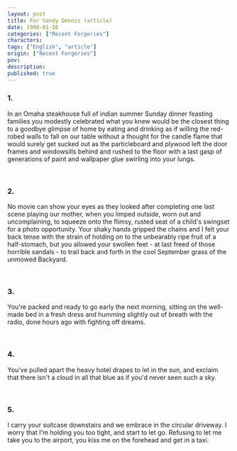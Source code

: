 ```yaml
---
layout: post
title: For Sandy Dennis (article)
date: 1998-01-28
categories: ["Recent Forgeries"]
characters: 
tags: ["English", "article"]
origin: ["Recent Forgeries"]
pov: 
description: 
published: true
---
```


### 1.

In an Omaha steakhouse full of indian summer Sunday dinner feasting families you modestly celebrated what you knew would be the closest thing to a goodbye glimpse of home by eating and drinking as if willing the red-robed walls to fall on our table without a thought for the candle flame that would surely get sucked out as the particleboard and plywood left the door frames and windowsills behind and rushed to the floor with a last gasp of generations of paint and wallpaper glue swirling into your lungs.

<br>

### 2.

No movie can show your eyes as they looked after completing one last scene playing our mother, when you limped outside, worn out and uncomplaining, to squeeze onto the flimsy, rusted seat of a child's swingset for a photo opportunity. Your shaky hands gripped the chains and I felt your back tense with the strain of holding on to the unbearably ripe fruit of a half-stomach, but you allowed your swollen feet - at last freed of those horrible sandals - to trail back and forth in the cool September grass of the unmowed Backyard.

<br>

### 3.

You're packed and ready to go early the next morning, sitting on the well-made bed in a fresh dress and humming slightly out of breath with the radio, done hours ago with fighting off dreams.

<br>

### 4.

You've pulled apart the heavy hotel drapes to let in the sun, and exclaim that there isn't a cloud in all that blue as if you'd never seen such a sky.

<br>

### 5.

I carry your suitcase downstairs and we embrace in the circular driveway. I worry that I'm holding you too tight, and start to let go. Refusing to let me take you to the airport, you kiss me on the forehead and get in a taxi.
